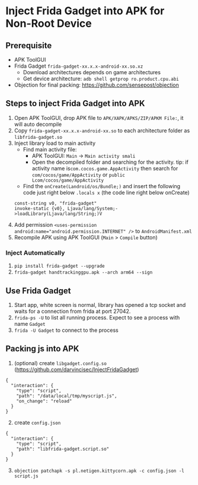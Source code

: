 # Inject Frida Gadget into APK for Non-Root Device
## Prerequisite
- APK ToolGUI
- Frida Gadget `frida-gadget-xx.x.x-android-xx.so.xz`
    - Download architectures depends on game architectures
    - Get device architecture: `adb shell getprop ro.product.cpu.abi`
- Objection for final packing: https://github.com/sensepost/objection

## Steps to inject Frida Gadget into APK
1. Open APK ToolGUI, drop APK file to `APK/XAPK/APKS/ZIP/APKM File:`, it will auto decompile
2. Copy `frida-gadget-xx.x.x-android-xx.so` to each architecture folder as `libfrida-gadget.so`
3. Inject library load to main activity
    - Find main activity file:
        + APK ToolGUI: `Main` -> `Main activity smali`
        + Open the decompiled folder and searching for the activity. tip: if activity name is`com.cocos.game.AppActivity` then search for `com/cocos/game/AppActivity` or `public Lcom/cocos/game/AppActivity`
    - Find the `onCreate(Landroid/os/Bundle;)` and insert the following code just right below `.locals x` (the code line right below onCreate)
    ```
    const-string v0, "frida-gadget"
    invoke-static {v0}, Ljava/lang/System;->loadLibrary(Ljava/lang/String;)V
    ```
4. Add permission `<uses-permission android:name="android.permission.INTERNET" />` to `AndroidManifest.xml`
5. Recompile APK using APK ToolGUI (`Main` > `Compile` button)

### Inject Automatically
1. `pip install frida-gadget --upgrade`
2. `frida-gadget handtrackinggpu.apk --arch arm64 --sign`

## Use Frida Gadget
1. Start app, white screen is normal, library has opened a tcp socket and waits for a connection from frida at port 27042.
2. `frida-ps -U` to list all running process. Expect to see a process with name `Gadget`
3. `frida -U Gadget` to connect to the process

## Packing js into APK
1. (optional) create `libgadget.config.so` (https://github.com/darvincisec/InjectFridaGadget)
```
{
  "interaction": {
    "type": "script",
    "path": "/data/local/tmp/myscript.js",
    "on_change": "reload"
  }
}
```
2. create `config.json`
```
{
  "interaction": {
    "type": "script",
    "path": "libfrida-gadget.script.so"
  }
}
```
3. `objection patchapk -s pl.netigen.kittycorn.apk -c config.json -l script.js`
